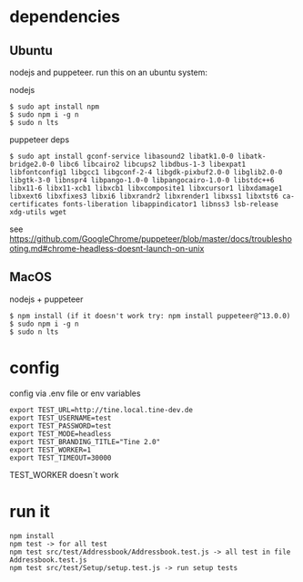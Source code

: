 # dependencies

## Ubuntu

nodejs and puppeteer. run this on an ubuntu system:

nodejs

    $ sudo apt install npm
    $ sudo npm i -g n
    $ sudo n lts
    
puppeteer deps

    $ sudo apt install gconf-service libasound2 libatk1.0-0 libatk-bridge2.0-0 libc6 libcairo2 libcups2 libdbus-1-3 libexpat1 libfontconfig1 libgcc1 libgconf-2-4 libgdk-pixbuf2.0-0 libglib2.0-0 libgtk-3-0 libnspr4 libpango-1.0-0 libpangocairo-1.0-0 libstdc++6 libx11-6 libx11-xcb1 libxcb1 libxcomposite1 libxcursor1 libxdamage1 libxext6 libxfixes3 libxi6 libxrandr2 libxrender1 libxss1 libxtst6 ca-certificates fonts-liberation libappindicator1 libnss3 lsb-release xdg-utils wget

see https://github.com/GoogleChrome/puppeteer/blob/master/docs/troubleshooting.md#chrome-headless-doesnt-launch-on-unix

## MacOS

nodejs + puppeteer

    $ npm install (if it doesn't work try: npm install puppeteer@^13.0.0)
    $ sudo npm i -g n
    $ sudo n lts

# config

config via .env file or env variables

    export TEST_URL=http://tine.local.tine-dev.de
    export TEST_USERNAME=test
    export TEST_PASSWORD=test
    export TEST_MODE=headless
    export TEST_BRANDING_TITLE="Tine 2.0"
    export TEST_WORKER=1
    export TEST_TIMEOUT=30000
    
TEST_WORKER doesn´t work

# run it

    npm install
    npm test -> for all test
    npm test src/test/Addressbook/Addressbook.test.js -> all test in file Addressbook.test.js
    npm test src/test/Setup/setup.test.js -> run setup tests
